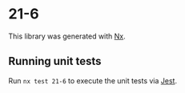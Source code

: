 # 21-6

This library was generated with [Nx](https://nx.dev).

## Running unit tests

Run `nx test 21-6` to execute the unit tests via [Jest](https://jestjs.io).
